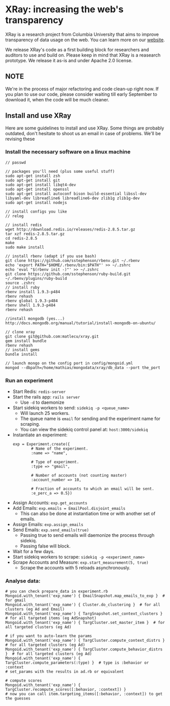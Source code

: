 # XRay: increasing the web's transparency

XRay is a research project from Columbia University that aims to improve
transparency of data usage on the web. You can learn more on our
[website](http://xray.cs.columbia.edu).

We release XRay's code as a first building block for researchers and auditors
to use and build on.  Please keep in mind that XRay is a reasearch prototype.
We release it as-is and under Apache 2.0 license.

## NOTE

We're in the process of major refactoring and code clean-up right now.  If you
plan to use our code, please consider waiting till early September to download it,
when the code will be much cleaner.

## Install and use XRay

Here are some guidelines to install and use XRay. Some things are probably outdated,
don't hesitate to shoot us an email in case of problems. We'll be revising these

### Install the necessary software on a linux machine

```
// passwd

// packages you'll need (plus some useful stuff)
sudo apt-get install zsh
sudo apt-get install git
sudo apt-get install libqt4-dev
sudo apt-get install openssl
sudo apt-get install autoconf bison build-essential libssl-dev libyaml-dev libreadline6 libreadline6-dev zlib1g zlib1g-dev
sudo apt-get install nodejs

// install configs you like
// relog

// install redis
wget http://download.redis.io/releases/redis-2.8.5.tar.gz
tar xzf redis-2.8.5.tar.gz
cd redis-2.8.5
make
sudo make install

// install rbenv (adapt if you use bash)
git clone https://github.com/sstephenson/rbenv.git ~/.rbenv
echo 'export PATH="$HOME/.rbenv/bin:$PATH"' >> ~/.zshrc
echo 'eval "$(rbenv init -)"' >> ~/.zshrc
git clone https://github.com/sstephenson/ruby-build.git ~/.rbenv/plugins/ruby-build
source .zshrc
// install ruby
rbenv install 1.9.3-p484
rbenv rehash
rbenv global 1.9.3-p484
rbenv shell 1.9.3-p484
rbenv rehash

//install mongodb (yes...)
http://docs.mongodb.org/manual/tutorial/install-mongodb-on-ubuntu/

// clone xray
git clone git@github.com:matlecu/xray.git
gem install bundle
rbenv rehash
// install gems
bundle install

// launch mongo on the config port in config/mongoid.yml
mongod --dbpath=/home/mathias/mongodata/xray/db_data --port the_port
```

### Run an experiment

* Start Redis: `redis-server`
* Start the rails app: `rails server`
    * Use `-d` to daemonize
* Start sidekiq workers to send: `sidekiq -p <queue_name>`
    * Will launch 25 workers.
    * The queue name is `email` for sending and the experiment name for scraping.
    * You can view the sidekiq control panel at: `host:3000/sidekiq`
* Instantiate an experiment:
    ```
    exp = Experiment.create({
            # Name of the experiment.
            :name => "name",

            # Type of experiment.
            :type => "gmail",

            # Number of accounts (not counting master)
            :account_number => 10,

            # Fraction of accounts to which an email will be sent.
            :e_perc_a => 0.5})
    ```
* Assign Accounts: `exp.get_accounts`
* Add Emails: `exp.emails = EmailPool.disjoint_emails`
    * This can also be done at instantiation time or with another set of emails.
* Assign Emails: `exp.assign_emails`
* Send Emails: `exp.send_emails(true)`
    * Passing true to send emails will daemonize the process through sidekiq.
    * Passing false will block.
* Wait for a few days.
* Start sidekiq workers to scrape: `sidekiq -p <experiment_name>`
* Scrape Accounts and Measure: `exp.start_measurement(5, true)`
    * Scrape the accounts with 5 reloads asynchronously.

### Analyse data:

```
# you can check prepare_data in experiment.rb
Mongoid.with_tenant('exp_name') { EmailSnapshot.map_emails_to_exp }  # for gmail
Mongoid.with_tenant('exp_name') { Cluster.do_clustering }  # for all clusters (eg Ad and Email)
Mongoid.with_tenant('exp_name') { TargSnapshot.set_context_clusters }  # for all targeted items (eg AdSnapshot)
Mongoid.with_tenant('exp_name') { TargCluster.set_master_item }  # for all targeted clusters (eg Ad)

# if you want to auto-learn the params
Mongoid.with_tenant('exp_name') { TargCluster.compute_context_distrs }  # for all targeted clusters (eg Ad)
Mongoid.with_tenant('exp_name') { TargCluster.compute_behavior_distrs }  # for all targeted clusters (eg Ad)
Mongoid.with_tenant('exp_name') { TargCluster.compute_parameters(:type) }  # type is :behavior or :context
# set_params with the results in ad.rb or equivalent

# compute scores
Mongoid.with_tenant('exp_name') { TargCluster.recompute_scores([:behavior, :context]) }
# now you can call item.targeting_items([:behavior, :context]) to get the guesses
```
